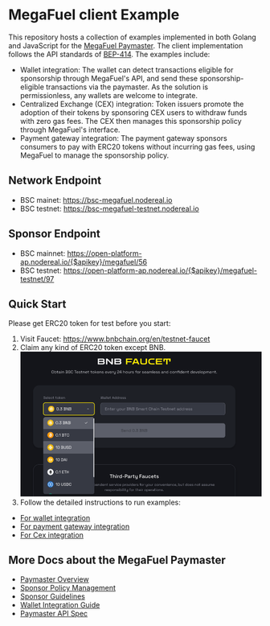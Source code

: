 # MegaFuel client Example

This repository hosts a collection of examples implemented in both Golang and JavaScript for the [MegaFuel Paymaster](https://docs.nodereal.io/docs/megafuel-overview).
The client implementation follows the API standards of [BEP-414](https://github.com/bnb-chain/BEPs/blob/master/BEPs/BEP-414.md).
The examples include:

- Wallet integration: The wallet can detect transactions eligible for sponsorship through MegaFuel's API, 
and send these sponsorship-eligible transactions via the paymaster. As the solution is permissionless, any wallets are welcome
to integrate.
- Centralized Exchange (CEX) integration: Token issuers promote the adoption of their tokens by sponsoring CEX users 
to withdraw funds with zero gas fees. The CEX then manages this sponsorship policy through MegaFuel's interface.
- Payment gateway integration: The payment gateway sponsors consumers to pay with ERC20 tokens without incurring gas 
fees, using MegaFuel to manage the sponsorship policy.


## Network Endpoint

- BSC mainet: https://bsc-megafuel.nodereal.io
- BSC testnet: https://bsc-megafuel-testnet.nodereal.io

## Sponsor Endpoint
- BSC mainnet: https://open-platform-ap.nodereal.io/{$apikey}/megafuel/56
- BSC testnet: https://open-platform-ap.nodereal.io/{$apikey}/megafuel-testnet/97

## Quick Start

Please get ERC20 token for test before you start:
1. Visit Faucet: https://www.bnbchain.org/en/testnet-faucet
2. Claim any kind of ERC20 token except BNB.
![image](./assets/img.png)
3. Follow the detailed instructions to run examples:

- [For wallet integration](./wallet-user/readme.md)
- [For payment gateway integration](./payment-gateway/readme.md)
- [For Cex integration](./cex/readme.md)

## More Docs about the MegaFuel Paymaster
- [Paymaster Overview](https://docs.nodereal.io/docs/megafuel-overview)
- [Sponsor Policy Management](https://docs.nodereal.io/docs/megafuel-policy-management)
- [Sponsor Guidelines](https://docs.nodereal.io/docs/megafuel-sponsor-guidelines)
- [Wallet Integration Guide](https://docs.nodereal.io/docs/wallet-integration)
- [Paymaster API Spec](https://docs.nodereal.io/reference/eth-sendrawtransaction-megafuel)